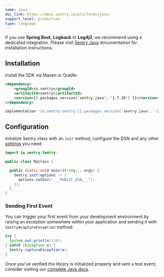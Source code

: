 ```yaml
---
name: Java
doc_link: https://docs.sentry.io/platforms/java/
support_level: production
type: language
---
```


<Alert level="info">
    If you use <strong>Spring Boot</strong>, <strong>Logback</strong> or <strong>Log4j2</strong>, we recommend using a dedicated integration. Please visit <a href={"/platforms/java/"}>Sentry Java</a> documentation for installation instructions.
</Alert>

## Installation

Install the SDK via Maven or Gradle:

```xml {tabTitle:Maven}
<dependency>
    <groupId>io.sentry</groupId>
    <artifactId>sentry</artifactId>
    <version>{{ packages.version('sentry.java', '1.7.30') }}</version>
</dependency>
```

```groovy {tabTitle:Gradle}
implementation 'io.sentry:sentry:{{ packages.version('sentry.java', '1.7.30') }}'
```

## Configuration

Initialize Sentry class with an `init` method, configure the DSN and any other [_settings_](/platforms/java/configuration/#options) you need:

```java
import io.sentry.Sentry;

public class MyClass {

  public static void main(String... args) {
    Sentry.init(options -> {
      options.setDsn("___PUBLIC_DSN___");
    });
  }
}
```

### Sending First Event

You can trigger your first event from your development environment by raising an exception somewhere within your application and sending it with `Sentry#captureException` method:

```java
try {
  System.out.println(1/0);
} catch (Exception e) {
  Sentry.captureException(e);
}
```

Once you've verified the library is initialized properly and sent a test event, consider visiting our [complete Java docs](https://docs.sentry.io/platforms/java/).
